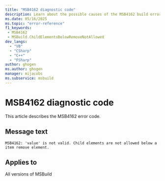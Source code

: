 ```yaml
---
title: "MSB4162 diagnostic code"
description: Learn about the possible causes of the MSB4162 build error, and get troubleshooting tips.
ms.date: 05/16/2025
ms.topic: "error-reference"
f1_keywords:
 - MSB4162
 - MSBuild.ChildElementsBelowRemoveNotAllowed
dev_langs:
  - "VB"
  - "CSharp"
  - "C++"
  - "FSharp"
author: ghogen
ms.author: ghogen
manager: mijacobs
ms.subservice: msbuild
---
```


# MSB4162 diagnostic code

<!-- :::ErrorDefinitionDescription::: -->
<!-- :::editable-content name="introDescription"::: -->
This article describes the MSB4162 error code.
<!-- :::editable-content-end::: -->

## Message text

<!-- :::editable-content name="messageText"::: -->
`MSB4162: 'value' is not valid. Child elements are not allowed below a item remove element.`
<!-- :::editable-content-end::: -->
<!-- MSB4162: <{0}> is not valid. Child elements are not allowed below a item remove element. -->

<!-- :::editable-content name="postOutputDescription"::: -->
<!--
{StrBegin="MSB4162: "}
-->
<!-- :::editable-content-end::: -->
<!-- :::ErrorDefinitionDescription-end::: -->

## Applies to

All versions of MSBuild
